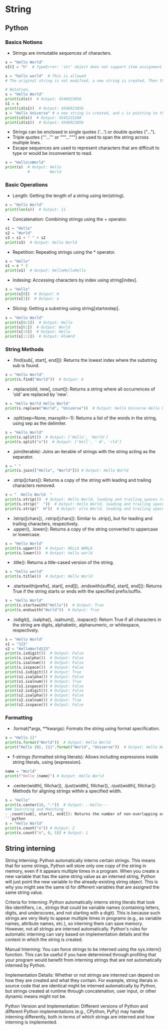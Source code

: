 # String

## Python

### Basics Notions
- Strings are immutable sequences of characters.
```python
s = "Hello World"
s[0] = "h"  # TypeError: 'str' object does not support item assignment

s = "hello world"  # This is allowed
# The original string is not modified, a new string is created. Then the original string is garbage collected.

# Notation, 
s = "Hello World"
print(id(s))  # Output: 4548923056
s1 = s
print(id(s1))  # Output: 4548923056
s = "Hello Universe" # a new string is created, and s is pointing to the new string
print(id(s))  # Output: 4545223288
print(id(s1))  # Output: 4548923056
```
- Strings can be enclosed in single quotes ('...') or double quotes ("...").
- Triple quotes ('''...''' or """...""") are used to span the string across multiple lines.
- Escape sequences are used to represent characters that are difficult to type or would be inconvenient to read.
```python
s = "Hello\nWorld"
print(s)  # Output: Hello
          #         World
```

### Basic Operations
- Length: Getting the length of a string using len(string).
```python
s = "Hello World"
print(len(s))  # Output: 11
```
- Concatenation: Combining strings using the + operator.
```python
s1 = "Hello"
s2 = "World"
s3 = s1 + " " + s2
print(s3)  # Output: Hello World
```
- Repetition: Repeating strings using the * operator.
```python
s = "Hello"
s1 = s * 3
print(s1)  # Output: HelloHelloHello
```
- Indexing: Accessing characters by index using string[index].
```python
s = "Hello"
print(s[0])  # Output: H
print(s[1])  # Output: e
```
- Slicing: Getting a substring using string[start:end:step].
```python
s = "Hello World"
print(s[0:5])  # Output: Hello
print(s[6:])  # Output: World
print(s[:5])  # Output: Hello
print(s[::2])  # Output: HloWrd
```
### String Methods
- .find(sub[, start[, end]]): Returns the lowest index where the substring sub is found.
```python
s = "Hello World"
print(s.find("World"))  # Output: 6
```
- .replace(old, new[, count]): Returns a string where all occurrences of 'old' are replaced by 'new'.
```python
s = "Hello World Hello World"
print(s.replace("World", "Universe"))  # Output: Hello Universe Hello Universe
```
- .split(sep=None, maxsplit=-1): Returns a list of the words in the string, using sep as the delimiter.
```python
s = "Hello World"
print(s.split())  # Output: ['Hello', 'World']
print(s.split("o"))  # Output: ['Hell', ' W', 'rld']
```
- .join(iterable): Joins an iterable of strings with the string acting as the separator.
```python
s = " "
print(s.join(["Hello", "World"])) # Output: Hello World
```
- .strip([chars]): Returns a copy of the string with leading and trailing characters removed.
```python
s = "  Hello World  "
print(s.strip())  # Output: Hello World, leading and trailing spaces removed
print(s.strip("  "))  # Output: Hello World, leading and trailing spaces removed
print(s.strip("  H"))  # Output: ello World, leading and trailing spaces and H removed
```
- .lstrip([chars]), .rstrip([chars]): Similar to .strip(), but for leading and trailing characters, respectively.
- .upper(), .lower(): Returns a copy of the string converted to uppercase or lowercase.
```python
s = "Hello World"
print(s.upper())  # Output: HELLO WORLD
print(s.lower())  # Output: hello world
```
- .title(): Returns a title-cased version of the string.
```python
s = "hello world"
print(s.title())  # Output: Hello World
```
- .startswith(prefix[, start[, end]]), .endswith(suffix[, start[, end]]): Returns True if the string starts or ends with the specified prefix/suffix.
```python
s = "Hello World"
print(s.startswith("Hello"))  # Output: True
print(s.endswith("World"))  # Output: True
```
- .isdigit(), .isalpha(), .isalnum(), .isspace(): Return True if all characters in the string are digits, alphabetic, alphanumeric, or whitespace, respectively.
```python
s = "Hello World"
s1 = "123"
s2 = "HelloWorld123"
print(s.isdigit())  # Output: False
print(s.isalpha())  # Output: False
print(s.isalnum())  # Output: False
print(s.isspace())  # Output: False
print(s1.isdigit()) # Output: True
print(s1.isalpha()) # Output: False
print(s1.isalnum()) # Output: True
print(s1.isspace()) # Output: False
print(s2.isdigit()) # Output: False
print(s2.isalpha()) # Output: False
print(s2.isalnum()) # Output: True
print(s2.isspace()) # Output: False
```

### Formatting
- .format(*args, **kwargs): Formats the string using format specification.
```python
s = "Hello {}"
print(s.format("World"))  # Output: Hello World
print("Hello {0}, {1}".format("World", "Universe"))  # Output: Hello World, Universe
```
- f-strings (formatted string literals): Allows including expressions inside string literals, using {expression}.
```python
name = "World"
print(f"Hello {name}") # Output: Hello World
```
- .center(width[, fillchar]), .ljust(width[, fillchar]), .rjust(width[, fillchar]): Methods for aligning strings within a specified width.
```python
s = "Hello"
print(s.center(10, "-"))  # Output: --Hello---
### Searching and Matching
- .count(sub[, start[, end]]): Returns the number of non-overlapping occurrences of substring sub in the string.
```python
s = "Hello World"
print(s.count("o")) # Output: 2
print(s.count("o", 0, 5)) # Output: 1
``` 

## String interning

String Interning: Python automatically interns certain strings. This means that for some strings, Python will store only one copy of the string in memory, even if it appears multiple times in a program. When you create a new variable that has the same string value as an interned string, Python will just point the new variable to the already-existing string object. This is why you might see the same id for different variables that are assigned the same string value.

Criteria for Interning: Python automatically interns string literals that look like identifiers, i.e., strings that could be variable names (containing letters, digits, and underscores, and not starting with a digit). This is because such strings are very likely to appear multiple times in programs (e.g., as variable names, attribute names, etc.), so interning them can save memory. However, not all strings are interned automatically. Python's rules for automatic interning can vary based on implementation details and the context in which the string is created.

Manual Interning: You can force strings to be interned using the sys.intern() function. This can be useful if you have determined through profiling that your program would benefit from interning strings that are not automatically interned by Python.

Implementation Details: Whether or not strings are interned can depend on how they are created and what they contain. For example, string literals in source code that are identical might be interned automatically by Python, but strings created at runtime through concatenation, user input, or other dynamic means might not be.

Python Version and Implementation: Different versions of Python and different Python implementations (e.g., CPython, PyPy) may handle interning differently, both in terms of which strings are interned and how interning is implemented.